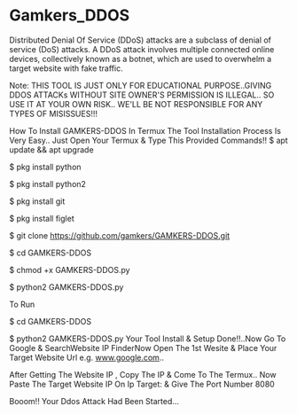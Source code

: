 # Gamkers_DDOS

Distributed Denial Of Service (DDoS) attacks are a subclass of denial of service (DoS) attacks. A DDoS attack involves multiple connected online devices, collectively known as a botnet, which are used to overwhelm a target website with fake traffic.

Note: THIS TOOL IS JUST ONLY FOR EDUCATIONAL PURPOSE..GIVING DDOS ATTACKs WITHOUT SITE OWNER'S PERMISSION IS ILLEGAL.. SO USE IT AT YOUR OWN RISK.. WE'LL BE NOT RESPONSIBLE FOR ANY TYPES OF MISISSUES!!!

How To Install GAMKERS-DDOS In Termux The Tool Installation Process Is Very Easy.. Just Open Your Termux & Type This Provided Commands!!
$ apt update && apt upgrade

$ pkg install python

$ pkg install python2

$ pkg install git

$ pkg install figlet

$ git clone https://github.com/gamkers/GAMKERS-DDOS.git

$ cd GAMKERS-DDOS

$ chmod +x GAMKERS-DDOS.py

$ python2 GAMKERS-DDOS.py

To Run

$ cd GAMKERS-DDOS

$ python2 GAMKERS-DDOS.py
Your Tool Install & Setup Done!!..Now Go To Google & SearchWebsite IP FinderNow Open The 1st Wesite & Place Your Target Website Url e.g. www.google.com..

After Getting The Website IP , Copy The IP & Come To The Termux.. Now Paste The Target Website IP On Ip Target: & Give The Port Number 8080

Booom!! Your Ddos Attack Had Been Started...
